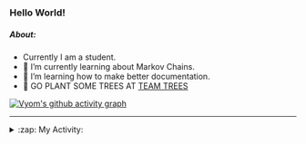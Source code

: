 ### Hello World!

##### About:
- Currently I am a student.
- 🌱 I’m currently learning about Markov Chains.
- 🌱 I’m learning how to make better documentation.
- 🌱 GO PLANT SOME TREES AT [TEAM TREES](https://teamtrees.org/)

[![Vyom's github activity graph](https://activity-graph.herokuapp.com/graph?username=Vyvy-vi)](https://github.com/ashutosh00710/github-readme-activity-graph)

---
<details>
  <summary>:zap: My Activity:</summary>
  
<!--START_SECTION:waka-->
![Code Time](http://img.shields.io/badge/Code%20Time-826%20hrs%2042%20mins-blue)

**I'm a Night 🦉** 

```text
🌞 Morning    70 commits     ██░░░░░░░░░░░░░░░░░░░░░░░   8.55% 
🌆 Daytime    200 commits    ██████░░░░░░░░░░░░░░░░░░░   24.42% 
🌃 Evening    280 commits    ████████░░░░░░░░░░░░░░░░░   34.19% 
🌙 Night      269 commits    ████████░░░░░░░░░░░░░░░░░   32.84%

```
📅 **I'm Most Productive on Sunday** 

```text
Monday       80 commits     ██░░░░░░░░░░░░░░░░░░░░░░░   9.77% 
Tuesday      132 commits    ████░░░░░░░░░░░░░░░░░░░░░   16.12% 
Wednesday    122 commits    ███░░░░░░░░░░░░░░░░░░░░░░   14.9% 
Thursday     108 commits    ███░░░░░░░░░░░░░░░░░░░░░░   13.19% 
Friday       108 commits    ███░░░░░░░░░░░░░░░░░░░░░░   13.19% 
Saturday     92 commits     ██░░░░░░░░░░░░░░░░░░░░░░░   11.23% 
Sunday       177 commits    █████░░░░░░░░░░░░░░░░░░░░   21.61%

```


📊 **This Week I Spent My Time On** 

```text
🔥 Editors: 
VS Code                  1 hr 34 mins        ██████████████████████░░░   90.72% 
Vim                      9 mins              ██░░░░░░░░░░░░░░░░░░░░░░░   9.28%

🐱‍💻 Projects: 
praise                   1 hr 40 mins        ████████████████████████░   95.5% 
onboarding-bot           4 mins              █░░░░░░░░░░░░░░░░░░░░░░░░   4.12% 
developer-rubric-discord-0 secs              ░░░░░░░░░░░░░░░░░░░░░░░░░   0.38%

```


 Last Updated on 23/06/2022 14:04:23 UTC
<!--END_SECTION:waka-->
</details>
